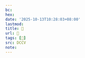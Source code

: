 ```yaml
---
bc:
hex:
date: '2025-10-13T10:28:03+08:00'
lastmod:
title: 􄨖
url: 􄨖
tags: [𥭜]
src: DCCV
note:
---
```

